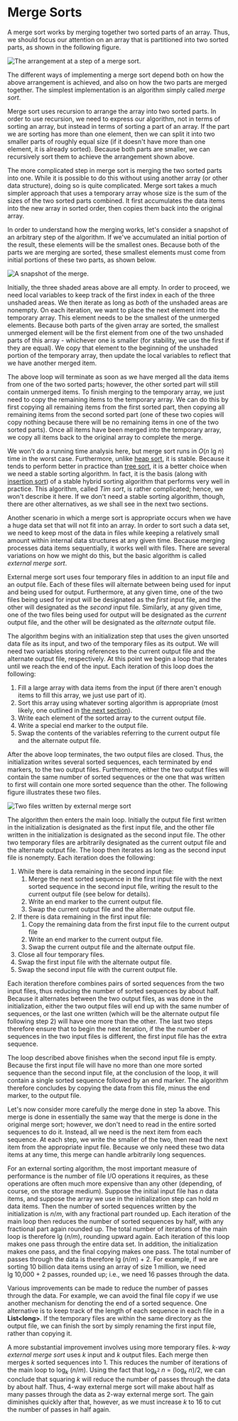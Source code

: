 # Merge Sorts

A merge sort works by merging together two sorted parts of an array.
Thus, we should focus our attention on an array that is partitioned into
two sorted parts, as shown in the following figure.

![The arrangement at a step of a merge sort.](merge-sorts.jpg)

The different ways of implementing a merge sort depend both on how the
above arrangement is achieved, and also on how the two parts are merged
together. The simplest implementation is an algorithm simply called
*merge sort*.

Merge sort uses recursion to arrange the array into two sorted parts. In
order to use recursion, we need to express our algorithm, not in terms
of sorting an array, but instead in terms of sorting a part of an array.
If the part we are sorting has more than one element, then we can split
it into two smaller parts of roughly equal size (if it doesn't have more
than one element, it is already sorted). Because both parts are smaller,
we can recursively sort them to achieve the arrangement shown above.

The more complicated step in merge sort is merging the two sorted parts
into one. While it is possible to do this without using another array
(or other data structure), doing so is quite complicated. Merge sort
takes a much simpler approach that uses a temporary array whose size is
the sum of the sizes of the two sorted parts combined. It first
accumulates the data items into the new array in sorted order, then
copies them back into the original array.

In order to understand how the merging works, let's consider a snapshot
of an arbitrary step of the algorithm. If we've accumulated an initial
portion of the result, these elements will be the smallest ones. Because
both of the parts we are merging are sorted, these smallest elements
must come from initial portions of these two parts, as shown below.

![A snapshot of the merge.](merging.jpg)

Initially, the three shaded areas above are all empty. In order to
proceed, we need local variables to keep track of the first index in
each of the three unshaded areas. We then iterate as long as *both* of
the unshaded areas are nonempty. On each iteration, we want to place the
next element into the temporary array. This element needs to be the
smallest of the unmerged elements. Because both parts of the given array
are sorted, the smallest unmerged element will be the first element from
one of the two unshaded parts of this array - whichever one is smaller
(for stability, we use the first if they are equal). We copy that
element to the beginning of the unshaded portion of the temporary array,
then update the local variables to reflect that we have another merged
item.

The above loop will terminate as soon as we have merged all the data
items from one of the two sorted parts; however, the other sorted part
will still contain unmerged items. To finish merging to the temporary
array, we just need to copy the remaining items to the temporary array.
We can do this by first copying all remaining items from the first
sorted part, then copying all remaining items from the second sorted
part (one of these two copies will copy nothing because there will be no
remaining items in one of the two sorted parts). Once all items have
been merged into the temporary array, we copy all items back to the
original array to complete the merge.

We won't do a running time analysis here, but merge sort runs in *O*(*n*
lg *n*) time in the worst case. Furthermore, unlike [heap
sort](/~rhowell/DataStructures/redirect/heap-sort), it is stable.
Because it tends to perform better in practice than [tree
sort](/~rhowell/DataStructures/redirect/tree-sort), it is a better
choice when we need a stable sorting algorithm. In fact, it is the basis
(along with [insertion
sort](/~rhowell/DataStructures/redirect/insert-sorts)) of a stable
hybrid sorting algorithm that performs very well in practice. This
algorithm, called *Tim sort*, is rather complicated; hence, we won't
describe it here. If we don't need a stable sorting algorithm, though,
there are other alternatives, as we shall see in the next two sections.

<span id="external"></span> Another scenario in which a merge sort is
appropriate occurs when we have a huge data set that will not fit into
an array. In order to sort such a data set, we need to keep most of the
data in files while keeping a relatively small amount within internal
data structures at any given time. Because merging processes data items
sequentially, it works well with files. There are several variations on
how we might do this, but the basic algorithm is called *external merge
sort*.

External merge sort uses four temporary files in addition to an input
file and an output file. Each of these files will alternate between
being used for input and being used for output. Furthermore, at any
given time, one of the two files being used for input will be designated
as the *first* input file, and the other will designated as the *second*
input file. Similarly, at any given time, one of the two files being
used for output will be designated as the *current* output file, and the
other will be designated as the *alternate* output file.

The algorithm begins with an initialization step that uses the given
unsorted data file as its input, and two of the temporary files as its
output. We will need two variables storing references to the current
output file and the alternate output file, respectively. At this point
we begin a loop that iterates until we reach the end of the input. Each
iteration of this loop does the following:

1.  Fill a large array with data items from the input (if there aren't
    enough items to fill this array, we just use part of it).
2.  Sort this array using whatever sorting algorithm is appropriate
    (most likely, one outlined in [the next
    section](/~rhowell/DataStructures/redirect/split-sorts)).
3.  Write each element of the sorted array to the current output file.
4.  Write a special end marker to the output file.
5.  Swap the contents of the variables referring to the current output
    file and the alternate output file.

After the above loop terminates, the two output files are closed. Thus,
the initialization writes several sorted sequences, each terminated by
end markers, to the two output files. Furthermore, either the two output
files will contain the same number of sorted sequences or the one that
was written to first will contain one more sorted sequence than the
other. The following figure illustrates these two files.

![Two files written by external merge sort](external-merge-sort.jpg)

The algorithm then enters the main loop. Initially the output file first
written in the initialization is designated as the first input file, and
the other file written in the initialization is designated as the second
input file. The other two temporary files are arbitrarily designated as
the current output file and the alternate output file. The loop then
iterates as long as the second input file is nonempty. Each iteration
does the following:

1.  While there is data remaining in the second input file:
    1.  Merge the next sorted sequence in the first input file with the
        next sorted sequence in the second input file, writing the
        result to the current output file (see below for details).
    2.  Write an end marker to the current output file.
    3.  Swap the current output file and the alternate output file.
2.  If there is data remaining in the first input file:
    1.  Copy the remaining data from the first input file to the current
        output file
    2.  Write an end marker to the current output file.
    3.  Swap the current output file and the alternate output file.
3.  Close all four temporary files.
4.  Swap the first input file with the alternate output file.
5.  Swap the second input file with the current output file.

Each iteration therefore combines pairs of sorted sequences from the two
input files, thus reducing the number of sorted sequences by about half.
Because it alternates between the two output files, as was done in the
initialization, either the two output files will end up with the same
number of sequences, or the last one written (which will be the
alternate output file following step 2) will have one more than the
other. The last two steps therefore ensure that to begin the next
iteration, if the the number of sequences in the two input files is
different, the first input file has the extra sequence.

The loop described above finishes when the second input file is empty.
Because the first input file will have no more than one more sorted
sequence than the second input file, at the conclusion of the loop, it
will contain a single sorted sequence followed by an end marker. The
algorithm therefore concludes by copying the data from this file, minus
the end marker, to the output file.

Let's now consider more carefully the merge done in step 1a above. This
merge is done in essentially the same way that the merge is done in the
original merge sort; however, we don't need to read in the entire sorted
sequences to do it. Instead, all we need is the next item from each
sequence. At each step, we write the smaller of the two, then read the
next item from the appropriate input file. Because we only need these
two data items at any time, this merge can handle arbitrarily long
sequences.

For an external sorting algorithm, the most important measure of
performance is the number of file I/O operations it requires, as these
operations are often much more expensive than any other (depending, of
course, on the storage medium). Suppose the initial input file has *n*
data items, and suppose the array we use in the initialization step can
hold *m* data items. Then the number of sorted sequences written by the
initialization is *n*/*m*, with any fractional part rounded up. Each
iteration of the main loop then reduces the number of sorted sequences
by half, with any fractional part again rounded up. The total number of
iterations of the main loop is therefore lg (*n*/*m*), rounding
upward again. Each iteration of this loop makes one pass through the
entire data set. In addition, the initialization makes one pass, and the
final copying makes one pass. The total number of passes through the
data is therefore lg (*n*/*m*) + 2. For example, if we are
sorting 10 billion data items using an array of size 1 million, we need
lg 10,000 + 2 passes, rounded up; i.e., we need 16 passes
through the data.

Various improvements can be made to reduce the number of passes through
the data. For example, we can avoid the final file copy if we use
another mechanism for denoting the end of a sorted sequence. One
alternative is to keep track of the length of each sequence in each file
in a **List\<long\>**. If the temporary files are within the same
directory as the output file, we can finish the sort by simply renaming
the first input file, rather than copying it.

A more substantial improvement involves using more temporary files.
*k-way external merge sort* uses *k* input and *k* output files. Each
merge then merges *k* sorted sequences into 1. This reduces the number
of iterations of the main loop to log<sub>*k*</sub> (*n*/*m*). Using
the fact that
log<sub>*k*<sup>2</sup></sub> *n* = (log<sub>*k*</sub> *n*)/2,
we can conclude that squaring *k* will reduce the number of passes
through the data by about half. Thus, 4-way external merge sort will
make about half as many passes through the data as 2-way external merge
sort. The gain diminishes quickly after that, however, as we must
increase *k* to 16 to cut the number of passes in half again.
